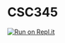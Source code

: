 # CSC345


[![Run on Repl.it](https://repl.it/badge/github/Nicholas-Kier/CSC345)](https://repl.it/github/Nicholas-Kier/CSC345)